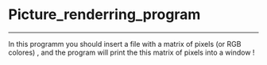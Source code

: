 # Picture_renderring_program

---------------------------------------------------------
In this programm you should insert a file with a matrix of pixels (or RGB colores) ,
and the program will print the this matrix of pixels into a window !
